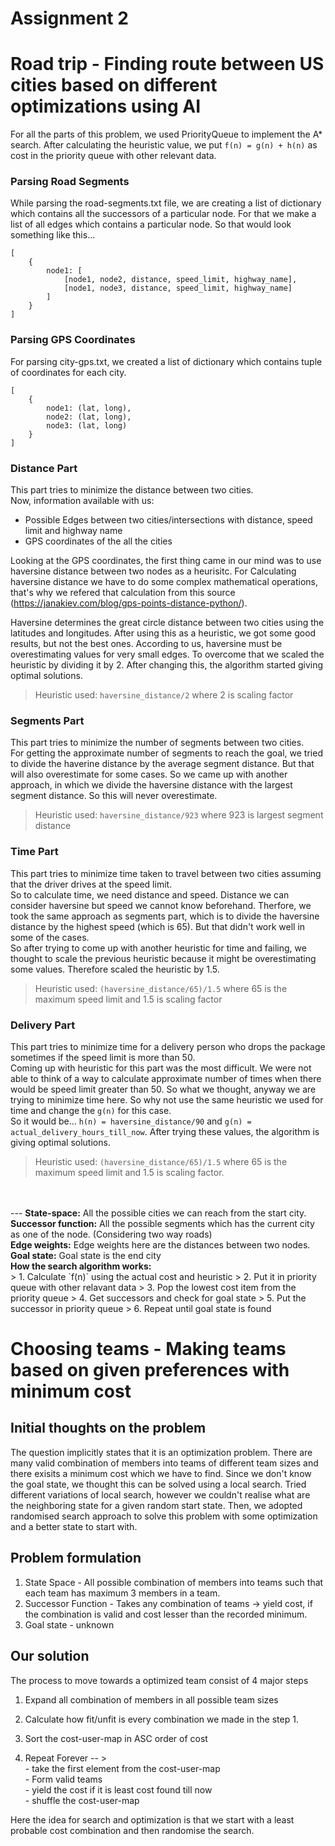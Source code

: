 
# Assignment 2

# Road trip - Finding route between US cities based on different optimizations using AI

For all the parts of this problem, we used PriorityQueue to implement the A* search. After calculating the heuristic value, we put `f(n) = g(n) + h(n)` as cost in the priority queue with other relevant data.

### <b>Parsing Road Segments</b>
While parsing the road-segments.txt file, we are creating a list of dictionary which contains all the successors of a particular node. For that we make a list of all edges which contains a particular node. So that would look something like this...
```
[
    {
        node1: [
            [node1, node2, distance, speed_limit, highway_name],
            [node1, node3, distance, speed_limit, highway_name]
        ]
    }
]
```
### <b>Parsing GPS Coordinates</b>
For parsing city-gps.txt, we created a list of dictionary which contains tuple of coordinates for each city.
```
[
    {
        node1: (lat, long),
        node2: (lat, long),
        node3: (lat, long)
    }
]
```
    

### <b>Distance Part</b>
This part tries to minimize the distance between two cities.<br>
Now, information available with us:
- Possible Edges between two cities/intersections with distance, speed limit and highway name
- GPS coordinates of the all the cities

Looking at the GPS coordinates, the first thing came in our mind was to use haversine distance between two nodes as a heurisitc. For Calculating haversine distance we have to do some complex mathematical operations, that's why we refered that calculation from this source (https://janakiev.com/blog/gps-points-distance-python/).

Haversine determines the great circle distance between two cities using the latitudes and longitudes. After using this as a heuristic, we got some good results, but not the best ones. 
According to us, haversine must be overestimating values for very small edges. To overcome that we scaled the heuristic by dividing it by 2. After changing this, the algorithm started giving optimal solutions.
<br>
> Heuristic used: `haversine_distance/2` where 2 is scaling factor

### <b>Segments Part</b>
This part tries to minimize the number of segments between two cities.<br>
For getting the approximate number of segments to reach the goal, we tried to divide the haverine distance by the average segment distance. But that will also overestimate for some cases. So we came up with another approach, in which we divide the haversine distance with the largest segment distance. So this will never overestimate.
<br>
> Heuristic used: `haversine_distance/923` where 923 is largest segment distance

### <b>Time Part</b>
This part tries to minimize time taken to travel between two cities assuming that the driver drives at the speed limit.<br>
So to calculate time, we need distance and speed. Distance we can consider haversine but speed we cannot know beforehand. Therfore, we took the same approach as segments part, which is to divide the haversine distance by the highest speed (which is 65). But that didn't work well in some of the cases.<br>
So after trying to come up with another heuristic for time and failing, we thought to scale the previous heuristic because it might be overestimating some values. Therefore scaled the heuristic by 1.5.
<br>
> Heuristic used: `(haversine_distance/65)/1.5` where 65 is the maximum speed limit and 1.5 is scaling factor


### <b>Delivery Part</b>
This part tries to minimize time for a delivery person who drops the package sometimes if the speed limit is more than 50.<br>
Coming up with heuristic for this part was the most difficult. We were not able to think of a way to calculate approximate number of times when there would be speed limit greater than 50. So what we thought, anyway we are trying to minimize time here. So why not use the same heuristic we used for time and change the `g(n)` for this case.<br>
So it would be... `h(n) = haversine_distance/90` and `g(n) = actual_delivery_hours_till_now`. After trying these values, the algorithm is giving optimal solutions.
<br>
> Heuristic used: `(haversine_distance/65)/1.5` where 65 is the maximum speed limit and 1.5 is scaling factor.
<br>
<br>
---
<b>State-space:</b> All the possible cities we can reach from the start city.<br>
<b>Successor function:</b> All the possible segments which has the current city as one of the node. (Considering two way roads)<br>
<b>Edge weights:</b> Edge weights here are the distances between two nodes.<br>
<b>Goal state:</b> Goal state is the end city<br>
<b>How the search algorithm works:</b><br>
> 1. Calculate `f(n)` using the actual cost and heuristic
> 2. Put it in priority queue with other relavant data
> 3. Pop the lowest cost item from the priority queue
> 4. Get successors and check for goal state
> 5. Put the successor in priority queue
> 6. Repeat until goal state is found
<br>

# Choosing teams - Making teams based on given preferences with minimum cost

## Initial thoughts on the problem
The question implicitly states that it is an optimization problem. There are many valid combination of members into teams of different team sizes and there exisits a minimum cost which we have to find. 
Since we don't know the goal state, we thought this can be solved using a local search.
Tried different variations of local search, however we couldn't realise what are the neighboring state for a given random start state. 
Then, we adopted randomised search approach to solve this problem with some optimization and a better state to start with.
## Problem formulation

1. State Space - All possible combination of members into teams such that each team has maximum 3 members in a team.
2. Successor Function - Takes any combination of teams -> yield cost, if the combination is valid and cost lesser than the recorded minimum.
3. Goal state - unknown 


## Our solution 

The process to move towards a optimized team consist of 4 major steps

1. Expand all combination of members in all possible team sizes
2. Calculate how fit/unfit is every combination we made in the step 1.
3. Sort the cost-user-map in ASC order of cost 

4. Repeat Forever -- >
                    <br>- take the first element from the cost-user-map 
                    <br>- Form valid teams
                    <br>- yield the cost if it is least cost found till now
                    <br>- shuffle the cost-user-map
                

Here the idea for search and optimization is that we start with a least probable cost combination and then randomise the search. 
